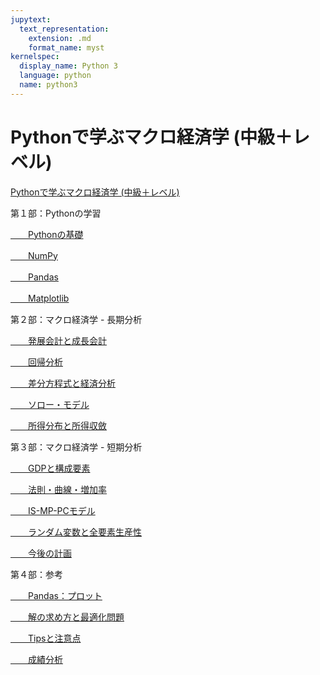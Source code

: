 ```yaml
---
jupytext:
  text_representation:
    extension: .md
    format_name: myst
kernelspec:
  display_name: Python 3
  language: python
  name: python3
---
```


# Pythonで学ぶマクロ経済学 (中級＋レベル)

[Pythonで学ぶマクロ経済学 (中級＋レベル)](https://py4macro.github.io/)

第１部：Pythonの学習

[　　Pythonの基礎](https://py4macro.github.io/1_Python_Basics.html)

[　　NumPy](https://py4macro.github.io/2_NumPy.html)

[　　Pandas](https://py4macro.github.io/3_Pandas.html)

[　　Matplotlib](https://py4macro.github.io/4_Matplotlib.html)

第２部：マクロ経済学 - 長期分析

[　　発展会計と成長会計](https://py4macro.github.io/5_Income_Differences.html)

[　　回帰分析](https://py4macro.github.io/6_Regression.html)

[　　差分方程式と経済分析](https://py4macro.github.io/7_DifferenceEq.html)

[　　ソロー・モデル](https://py4macro.github.io/8_Solow.html)

[　　所得分布と所得収斂](https://py4macro.github.io/9_Convergence.html)

第３部：マクロ経済学 - 短期分析

[　　GDPと構成要素](https://py4macro.github.io/10_Data_Fluctuation.html)

[　　法則・曲線・増加率](https://py4macro.github.io/11_Macro_Variables.html)

[　　IS-MP-PCモデル](https://py4macro.github.io/12_IS-MP-PC.html)

[　　ランダム変数と全要素生産性](https://py4macro.github.io/13_NumPy_random.html)

[　　今後の計画](https://py4macro.github.io/Plan.html)

第４部：参考

[　　Pandas：プロット](https://py4macro.github.io/Pandas_plot.html)

[　　解の求め方と最適化問題](https://py4macro.github.io/ScipyOptimize.html)

[　　Tipsと注意点](https://py4macro.github.io/things_to_note.html)

[　　成績分析](https://py4macro.github.io/Grade.html)
